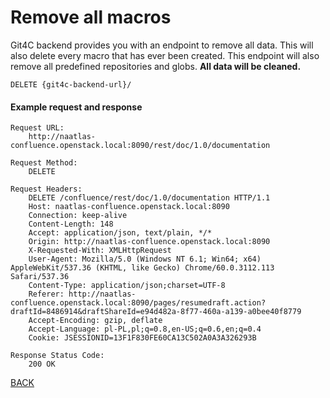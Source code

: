 Remove all macros
=============

Git4C backend provides you with an endpoint to remove all data. This will also delete every macro that has ever been created.
This endpoint will also remove all predefined repositories and globs. <b>All data will be cleaned.</b>

```
DELETE {git4c-backend-url}/
```

#### Example request and response
```
Request URL:
    http://naatlas-confluence.openstack.local:8090/rest/doc/1.0/documentation

Request Method:
    DELETE

Request Headers:
    DELETE /confluence/rest/doc/1.0/documentation HTTP/1.1
    Host: naatlas-confluence.openstack.local:8090
    Connection: keep-alive
    Content-Length: 148
    Accept: application/json, text/plain, */*
    Origin: http://naatlas-confluence.openstack.local:8090
    X-Requested-With: XMLHttpRequest
    User-Agent: Mozilla/5.0 (Windows NT 6.1; Win64; x64) AppleWebKit/537.36 (KHTML, like Gecko) Chrome/60.0.3112.113 Safari/537.36
    Content-Type: application/json;charset=UTF-8
    Referer: http://naatlas-confluence.openstack.local:8090/pages/resumedraft.action?draftId=8486914&draftShareId=e94d482a-8f77-460a-a139-a0bee40f8779
    Accept-Encoding: gzip, deflate
    Accept-Language: pl-PL,pl;q=0.8,en-US;q=0.6,en;q=0.4
    Cookie: JSESSIONID=13F1F830FE60CA13C502A0A3A326293B

Response Status Code:
    200 OK
```
[BACK](../../../6.0%20-%20Runtime%20View.md)